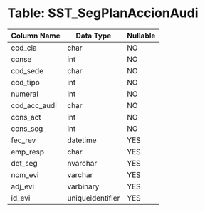 # Table: SST_SegPlanAccionAudi

| Column Name | Data Type | Nullable |
|-------------|-----------|----------|
| cod_cia | char | NO |
| conse | int | NO |
| cod_sede | char | NO |
| cod_tipo | int | NO |
| numeral | int | NO |
| cod_acc_audi | char | NO |
| cons_act | int | NO |
| cons_seg | int | NO |
| fec_rev | datetime | YES |
| emp_resp | char | YES |
| det_seg | nvarchar | YES |
| nom_evi | varchar | YES |
| adj_evi | varbinary | YES |
| id_evi | uniqueidentifier | YES |
